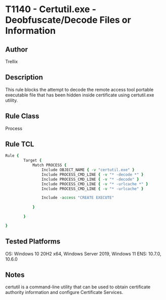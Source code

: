 # T1140 - Certutil.exe - Deobfuscate/Decode Files or Information

## Author
Trellix

## Description
This rule blocks the attempt to decode the remote access tool portable executable file that has been hidden inside certificate using certutil.exe utility.

## Rule Class 
Process

## Rule TCL
```tcl
Rule {
		Target { 
			Match PROCESS { 
                Include OBJECT_NAME { -v "certutil.exe" }
				Include PROCESS_CMD_LINE { -v "* -decode *" }
				Include PROCESS_CMD_LINE { -v "* -decode" }
				Include PROCESS_CMD_LINE { -v "* -urlcache *" }
				Include PROCESS_CMD_LINE { -v "* -urlcache" }

                Include -access "CREATE EXECUTE"
							
			}
			  
		}

}
```

## Tested Platforms
OS: Windows 10 20H2 x64, Windows Server 2019, Windows 11
ENS: 10.7.0, 10.6.0

## Notes
certutil is a command-line utility that can be used to obtain certificate authority information and configure Certificate Services.
